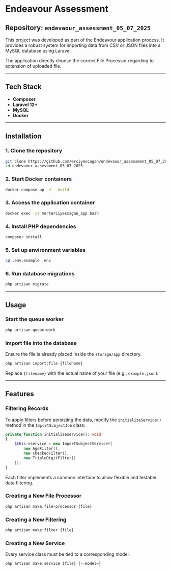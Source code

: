# Endeavour Assessment

## Repository: `endevaour_assessment_05_07_2025`

This project was developed as part of the Endeavour application process. It provides a robust system for importing data from CSV or JSON files into a MySQL database using Laravel.

The application directly choose the correct File Processor regarding to extension of uploaded file.



---

## Tech Stack

- **Composer**
- **Laravel 12+**
- **MySQL**
- **Docker**

---

## Installation

### 1. Clone the repository

```bash
git clone https://github.com/erciyescagan/endevaour_assessment_05_07_2025.git
cd endevaour_assessment_05_07_2025
```

### 2. Start Docker containers

```bash
docker compose up -d --build
```

### 3. Access the application container

```bash
docker exec -it merterciyescagan_app bash
```

### 4. Install PHP dependencies

```bash
composer install
```

### 5. Set up environment variables

```bash
cp .env.example .env
```

### 6. Run database migrations

```bash
php artisan migrate
```

---

## Usage

### Start the queue worker

```bash
php artisan queue:work
```

### Import file into the database

Ensure the file is already placed inside the `storage/app` directory.

```bash
php artisan import:file {filename}
```

Replace `{filename}` with the actual name of your file (e.g., `example.json`).

---

## Features

### Filtering Records

To apply filters before persisting the data, modify the `initializeService()` method in the `ImportSubjectJob` class:

```php
private function initializeService(): void
{
    $this->service = new ImportSubjectService([
        new AgeFilter(),
        new CheckedFilter(),
        new TripleDigitFilter()
    ]);
}
```

Each filter implements a common interface to allow flexible and testable data filtering.

### Creating a New File Processor

```bash
php artisan make:file-processor {file}
```

### Creating a New Filtering 

```bash
php artisan make:filter {file}
```

### Creating a New Service 

Every service class must be tied to a corresponding model.

```bash
php artisan make:service {file} {--model=}
```
